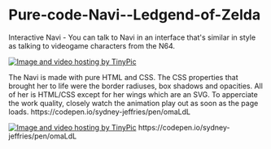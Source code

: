 # Pure-code-Navi--Ledgend-of-Zelda
Interactive Navi - You can talk to Navi in an interface that's similar in style as talking to videogame characters from the  N64.
<p>

 <a href="http://tinypic.com?ref=2isa7pg" target="_blank"><img src="http://i67.tinypic.com/2isa7pg.png" border="0" alt="Image and video hosting by TinyPic"></a>
<p>

 <p> The Navi is made with pure HTML and CSS. The CSS properties that brought her to life were the border radiuses, box shadows and opacities. All of her is HTML/CSS except for her wings which are an SVG. To apperciate the work quality, closely watch the animation play out as soon as the page loads. https://codepen.io/sydney-jeffries/pen/omaLdL 
<p> <p>
<a href="http://tinypic.com?ref=4ibel4" target="_blank"><img src="http://i63.tinypic.com/4ibel4.png" border="0" alt="Image and video hosting by TinyPic"></a>
https://codepen.io/sydney-jeffries/pen/omaLdL

